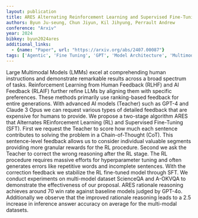 ```yaml
---
layout: publication
title: ARES Alternating Reinforcement Learning and Supervised Fine-Tuning for Enhanced Multi-Modal Chain-of-Thought Reasoning Through Diverse AI Feedback
authors: Byun Ju-seung, Chun Jiyun, Kil Jihyung, Perrault Andrew
conference: "Arxiv"
year: 2024
bibkey: byun2024ares
additional_links:
  - {name: "Paper", url: "https://arxiv.org/abs/2407.00087"}
tags: ['Agentic', 'Fine Tuning', 'GPT', 'Model Architecture', 'Multimodal Models', 'Pretraining Methods', 'RAG', 'Reinforcement Learning', 'Training Techniques']
---
```

Large Multimodal Models (LMMs) excel at comprehending human instructions and demonstrate remarkable results across a broad spectrum of tasks. Reinforcement Learning from Human Feedback (RLHF) and AI Feedback (RLAIF) further refine LLMs by aligning them with specific preferences. These methods primarily use ranking-based feedback for entire generations. With advanced AI models (Teacher) such as GPT-4 and Claude 3 Opus we can request various types of detailed feedback that are expensive for humans to provide. We propose a two-stage algorithm ARES that Alternates REinforcement Learning (RL) and Supervised Fine-Tuning (SFT). First we request the Teacher to score how much each sentence contributes to solving the problem in a Chain-of-Thought (CoT). This sentence-level feedback allows us to consider individual valuable segments providing more granular rewards for the RL procedure. Second we ask the Teacher to correct the wrong reasoning after the RL stage. The RL procedure requires massive efforts for hyperparameter tuning and often generates errors like repetitive words and incomplete sentences. With the correction feedback we stabilize the RL fine-tuned model through SFT. We conduct experiments on multi-model dataset ScienceQA and A-OKVQA to demonstrate the effectiveness of our proposal. ARES rationale reasoning achieves around 70 win rate against baseline models judged by GPT-4o. Additionally we observe that the improved rationale reasoning leads to a 2.5 increase in inference answer accuracy on average for the multi-modal datasets.
